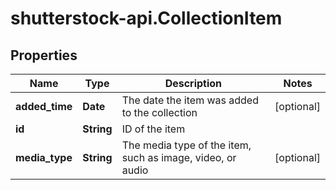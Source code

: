 # shutterstock-api.CollectionItem

## Properties
Name | Type | Description | Notes
------------ | ------------- | ------------- | -------------
**added_time** | **Date** | The date the item was added to the collection | [optional] 
**id** | **String** | ID of the item | 
**media_type** | **String** | The media type of the item, such as image, video, or audio | [optional] 


